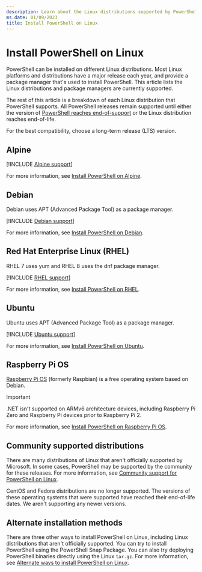 ```yaml
---
description: Learn about the Linux distributions supported by PowerShell.
ms.date: 01/09/2023
title: Install PowerShell on Linux
---
```

# Install PowerShell on Linux

PowerShell can be installed on different Linux distributions. Most Linux platforms and distributions
have a major release each year, and provide a package manager that's used to install PowerShell.
This article lists the Linux distributions and package managers are currently supported.

The rest of this article is a breakdown of each Linux distribution that PowerShell supports. All
PowerShell releases remain supported until either the version of
[PowerShell reaches end-of-support][05] or the Linux distribution reaches end-of-life.

For the best compatibility, choose a long-term release (LTS) version.

## Alpine

[!INCLUDE [Alpine support][01]]

For more information, see [Install PowerShell on Alpine][13].

## Debian

Debian uses APT (Advanced Package Tool) as a package manager.

[!INCLUDE [Debian support][02]]

For more information, see [Install PowerShell on Debian][14].

## Red Hat Enterprise Linux (RHEL)

RHEL 7 uses yum and RHEL 8 uses the dnf package manager.

[!INCLUDE [RHEL support][03]]

For more information, see [Install PowerShell on RHEL][17].

## Ubuntu

Ubuntu uses APT (Advanced Package Tool) as a package manager.

[!INCLUDE [Ubuntu support][04]]

For more information, see [Install PowerShell on Ubuntu][18].

## Raspberry Pi OS

[Raspberry Pi OS][12] (formerly Raspbian) is a free operating system based on Debian.

> [!IMPORTANT]
> .NET isn't supported on ARMv6 architecture devices, including Raspberry Pi Zero and Raspberry Pi
> devices prior to Raspberry Pi 2.

For more information, see [Install PowerShell on Raspberry Pi OS][16].

## Community supported distributions

There are many distributions of Linux that aren't officially supported by Microsoft. In some cases,
PowerShell may be supported by the community for these releases. For more information, see
[Community support for PowerShell on Linux][06].

CentOS and Fedora distributions are no longer supported. The versions of these operating systems
that were supported have reached their end-of-life dates. We aren't supporting any newer versions.

## Alternate installation methods

There are three other ways to install PowerShell on Linux, including Linux distributions that aren't
officially supported. You can try to install PowerShell using the PowerShell Snap Package. You can
also try deploying PowerShell binaries directly using the Linux `tar.gz`. For more information, see
[Alternate ways to install PowerShell on Linux][15].

<!-- link references -->
[01]: ../includes/alpine-support.md
[02]: ../includes/debian-support.md
[03]: ../includes/rhel-support.md
[04]: ../includes/ubuntu-support.md
[05]: ../PowerShell-Support-Lifecycle.md
[06]: community-support.md
[12]: https://www.raspberrypi.org/documentation/installation/installing-images/README.md
[13]: install-alpine.md
[14]: install-debian.md
[15]: install-other-linux.md
[16]: install-raspbian.md
[17]: install-rhel.md
[18]: install-ubuntu.md
